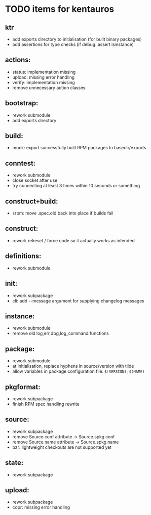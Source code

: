 # TODO items for kentauros

## ktr

- add exports directory to initialisation (for built binary packages)
- add assertions for type checks (if debug: assert isinstance)


## actions:

- status: implementation missing
- upload: missing error handling
- verify: implementation missing
- remove unnecessary action classes


## bootstrap:

- rework submodule
- add exports directory


## build:

- mock: export successfully built RPM packages to basedir/exports


## conntest:

- rework submodule
- close socket after use
- try connecting at least 3 times within 10 seconds or something


## construct+build:

- srpm: move .spec.old back into place if builds fail


## construct:

- rework relreset / force code so it actually works as intended


## definitions:

- rework submodule


## init:

- rework subpackage
- cli: add --message argument for supplying changelog messages


## instance:

- rework submodule
- remove old log,err,dbg,log_command functions


## package:

- rework submodule
- at initialisation, replace hyphens in source/version with tilde
- allow variables in package configuration file: `$(VERSION)`, `$(NAME)`


## pkgformat:

- rework subpackage
- finish RPM spec handling rewrite


## source:

- rework subpackage
- remove Source.conf attribute -> Source.spkg.conf
- remove Source.name attribute -> Source.spkg.name
- bzr: lightweight checkouts are not supported yet


## state:

- rework subpackage


## upload:

- rework subpackage
- copr: missing error handling
